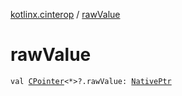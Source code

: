 [kotlinx.cinterop](index.md) / [rawValue](./raw-value.md)

# rawValue

`val `[`CPointer`](-c-pointer/index.md)`<*>?.rawValue: `[`NativePtr`](-native-ptr.md)
